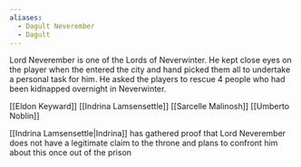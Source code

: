 ```yaml
---
aliases:
  - Dagult Neverember
  - Dagult
---
```

Lord Neverember is one of the Lords of Neverwinter. He kept close eyes on the player when the entered the city and hand picked them all to undertake a personal task for him. He asked the players to rescue 4 people who had been kidnapped overnight in Neverwinter.

[[Eldon Keyward]]
[[Indrina Lamsensettle]]
[[Sarcelle Malinosh]]
[[Umberto Noblin]]

[[Indrina Lamsensettle|Indrina]] has gathered proof that Lord Neverember does not have a legitimate claim to the throne and plans to confront him about this once out of the prison